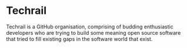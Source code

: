 # Techrail
Techrail is a GitHub organisation, comprising of budding enthusiastic developers who are trying to build some meaning open source software that tried to fill existing gaps in the software world that exist. 
